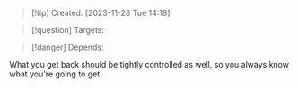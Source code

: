 
>[!tip] Created: [2023-11-28 Tue 14:18]

>[!question] Targets: 

>[!danger] Depends: 

What you get back should be tightly controlled as well, so you always know what you're going to get.